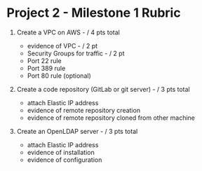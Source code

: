 # Project 2 - Milestone 1 Rubric

1. Create a VPC on AWS - / 4 pts total

   - evidence of VPC - / 2 pt
   - Security Groups for traffic - / 2 pt
   - Port 22 rule
   - Port 389 rule
   - Port 80 rule (optional)

2. Create a code repository (GitLab or git server) - / 3 pts total

   - attach Elastic IP address
   - evidence of remote repository creation
   - evidence of remote repository cloned from other machine

3. Create an OpenLDAP server - / 3 pts total

   - attach Elastic IP address
   - evidence of installation
   - evidence of configuration
